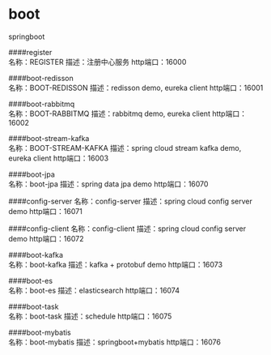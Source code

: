 # boot
springboot

####register  
    名称：REGISTER
    描述：注册中心服务
    http端口：16000
    
####boot-redisson  
    名称：BOOT-REDISSON
    描述：redisson demo, eureka client
    http端口：16001
    
####boot-rabbitmq  
    名称：BOOT-RABBITMQ
    描述：rabbitmq demo, eureka client
    http端口：16002
    
####boot-stream-kafka  
    名称：BOOT-STREAM-KAFKA
    描述：spring cloud stream kafka demo, eureka client
    http端口：16003
    
####boot-jpa  
    名称：boot-jpa
    描述：spring data jpa demo
    http端口：16070
    
####config-server
    名称：config-server
    描述：spring cloud config server demo
    http端口：16071
    
####config-client
    名称：config-client
    描述：spring cloud config server demo
    http端口：16072
    
####boot-kafka  
    名称：boot-kafka
    描述：kafka + protobuf demo
    http端口：16073
    
####boot-es  
    名称：boot-es
    描述：elasticsearch
    http端口：16074
    
####boot-task  
    名称：boot-task
    描述：schedule
    http端口：16075
    
####boot-mybatis  
    名称：boot-mybatis
    描述：springboot+mybatis
    http端口：16076
    